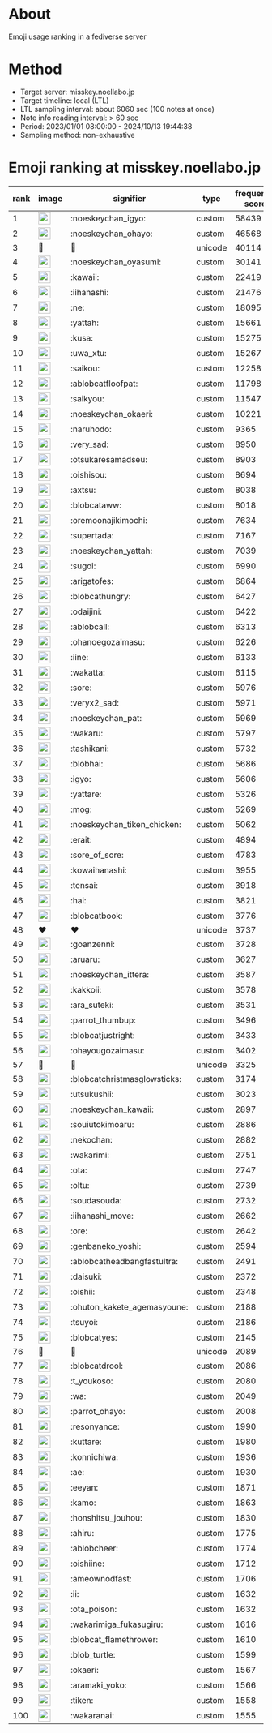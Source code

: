 # About
Emoji usage ranking in a fediverse server

# Method
- Target server: misskey.noellabo.jp
- Target timeline: local (LTL)
- LTL sampling interval: about 6060 sec (100 notes at once)
- Note info reading interval: > 60 sec
- Period: 2023/01/01 08:00:00 - 2024/10/13 19:44:38 
- Sampling method: non-exhaustive

# Emoji ranking at misskey.noellabo.jp

|rank|image|signifier|type|frequency score|
|----|----|----|----|----|
|1|<img height="24" src="https://misskey.noellabo.jp/emoji/noeskeychan_igyo.webp">|:noeskeychan_igyo:|custom|58439|
|2|<img height="24" src="https://misskey.noellabo.jp/emoji/noeskeychan_ohayo.webp">|:noeskeychan_ohayo:|custom|46568|
|3|🎉|🎉|unicode|40114|
|4|<img height="24" src="https://misskey.noellabo.jp/emoji/noeskeychan_oyasumi.webp">|:noeskeychan_oyasumi:|custom|30141|
|5|<img height="24" src="https://misskey.noellabo.jp/emoji/kawaii.webp">|:kawaii:|custom|22419|
|6|<img height="24" src="https://misskey.noellabo.jp/emoji/iihanashi.webp">|:iihanashi:|custom|21476|
|7|<img height="24" src="https://misskey.noellabo.jp/emoji/ne.webp">|:ne:|custom|18095|
|8|<img height="24" src="https://misskey.noellabo.jp/emoji/yattah.webp">|:yattah:|custom|15661|
|9|<img height="24" src="https://misskey.noellabo.jp/emoji/kusa.webp">|:kusa:|custom|15275|
|10|<img height="24" src="https://misskey.noellabo.jp/emoji/uwa_xtu.webp">|:uwa_xtu:|custom|15267|
|11|<img height="24" src="https://misskey.noellabo.jp/emoji/saikou.webp">|:saikou:|custom|12258|
|12|<img height="24" src="https://misskey.noellabo.jp/emoji/ablobcatfloofpat.webp">|:ablobcatfloofpat:|custom|11798|
|13|<img height="24" src="https://misskey.noellabo.jp/emoji/saikyou.webp">|:saikyou:|custom|11547|
|14|<img height="24" src="https://misskey.noellabo.jp/emoji/noeskeychan_okaeri.webp">|:noeskeychan_okaeri:|custom|10221|
|15|<img height="24" src="https://misskey.noellabo.jp/emoji/naruhodo.webp">|:naruhodo:|custom|9365|
|16|<img height="24" src="https://misskey.noellabo.jp/emoji/very_sad.webp">|:very_sad:|custom|8950|
|17|<img height="24" src="https://misskey.noellabo.jp/emoji/otsukaresamadseu.webp">|:otsukaresamadseu:|custom|8903|
|18|<img height="24" src="https://misskey.noellabo.jp/emoji/oishisou.webp">|:oishisou:|custom|8694|
|19|<img height="24" src="https://misskey.noellabo.jp/emoji/axtsu.webp">|:axtsu:|custom|8038|
|20|<img height="24" src="https://misskey.noellabo.jp/emoji/blobcataww.webp">|:blobcataww:|custom|8018|
|21|<img height="24" src="https://misskey.noellabo.jp/emoji/oremoonajikimochi.webp">|:oremoonajikimochi:|custom|7634|
|22|<img height="24" src="https://misskey.noellabo.jp/emoji/supertada.webp">|:supertada:|custom|7167|
|23|<img height="24" src="https://misskey.noellabo.jp/emoji/noeskeychan_yattah.webp">|:noeskeychan_yattah:|custom|7039|
|24|<img height="24" src="https://misskey.noellabo.jp/emoji/sugoi.webp">|:sugoi:|custom|6990|
|25|<img height="24" src="https://misskey.noellabo.jp/emoji/arigatofes.webp">|:arigatofes:|custom|6864|
|26|<img height="24" src="https://misskey.noellabo.jp/emoji/blobcathungry.webp">|:blobcathungry:|custom|6427|
|27|<img height="24" src="https://misskey.noellabo.jp/emoji/odaijini.webp">|:odaijini:|custom|6422|
|28|<img height="24" src="https://misskey.noellabo.jp/emoji/ablobcall.webp">|:ablobcall:|custom|6313|
|29|<img height="24" src="https://misskey.noellabo.jp/emoji/ohanoegozaimasu.webp">|:ohanoegozaimasu:|custom|6226|
|30|<img height="24" src="https://misskey.noellabo.jp/emoji/iine.webp">|:iine:|custom|6133|
|31|<img height="24" src="https://misskey.noellabo.jp/emoji/wakatta.webp">|:wakatta:|custom|6115|
|32|<img height="24" src="https://misskey.noellabo.jp/emoji/sore.webp">|:sore:|custom|5976|
|33|<img height="24" src="https://misskey.noellabo.jp/emoji/veryx2_sad.webp">|:veryx2_sad:|custom|5971|
|34|<img height="24" src="https://misskey.noellabo.jp/emoji/noeskeychan_pat.webp">|:noeskeychan_pat:|custom|5969|
|35|<img height="24" src="https://misskey.noellabo.jp/emoji/wakaru.webp">|:wakaru:|custom|5797|
|36|<img height="24" src="https://misskey.noellabo.jp/emoji/tashikani.webp">|:tashikani:|custom|5732|
|37|<img height="24" src="https://misskey.noellabo.jp/emoji/blobhai.webp">|:blobhai:|custom|5686|
|38|<img height="24" src="https://misskey.noellabo.jp/emoji/igyo.webp">|:igyo:|custom|5606|
|39|<img height="24" src="https://misskey.noellabo.jp/emoji/yattare.webp">|:yattare:|custom|5326|
|40|<img height="24" src="https://misskey.noellabo.jp/emoji/mog.webp">|:mog:|custom|5269|
|41|<img height="24" src="https://misskey.noellabo.jp/emoji/noeskeychan_tiken_chicken.webp">|:noeskeychan_tiken_chicken:|custom|5062|
|42|<img height="24" src="https://misskey.noellabo.jp/emoji/erait.webp">|:erait:|custom|4894|
|43|<img height="24" src="https://misskey.noellabo.jp/emoji/sore_of_sore.webp">|:sore_of_sore:|custom|4783|
|44|<img height="24" src="https://misskey.noellabo.jp/emoji/kowaihanashi.webp">|:kowaihanashi:|custom|3955|
|45|<img height="24" src="https://misskey.noellabo.jp/emoji/tensai.webp">|:tensai:|custom|3918|
|46|<img height="24" src="https://misskey.noellabo.jp/emoji/hai.webp">|:hai:|custom|3821|
|47|<img height="24" src="https://misskey.noellabo.jp/emoji/blobcatbook.webp">|:blobcatbook:|custom|3776|
|48|❤|❤|unicode|3737|
|49|<img height="24" src="https://misskey.noellabo.jp/emoji/goanzenni.webp">|:goanzenni:|custom|3728|
|50|<img height="24" src="https://misskey.noellabo.jp/emoji/aruaru.webp">|:aruaru:|custom|3627|
|51|<img height="24" src="https://misskey.noellabo.jp/emoji/noeskeychan_ittera.webp">|:noeskeychan_ittera:|custom|3587|
|52|<img height="24" src="https://misskey.noellabo.jp/emoji/kakkoii.webp">|:kakkoii:|custom|3578|
|53|<img height="24" src="https://misskey.noellabo.jp/emoji/ara_suteki.webp">|:ara_suteki:|custom|3531|
|54|<img height="24" src="https://misskey.noellabo.jp/emoji/parrot_thumbup.webp">|:parrot_thumbup:|custom|3496|
|55|<img height="24" src="https://misskey.noellabo.jp/emoji/blobcatjustright.webp">|:blobcatjustright:|custom|3433|
|56|<img height="24" src="https://misskey.noellabo.jp/emoji/ohayougozaimasu.webp">|:ohayougozaimasu:|custom|3402|
|57|🍗|🍗|unicode|3325|
|58|<img height="24" src="https://misskey.noellabo.jp/emoji/blobcatchristmasglowsticks.webp">|:blobcatchristmasglowsticks:|custom|3174|
|59|<img height="24" src="https://misskey.noellabo.jp/emoji/utsukushii.webp">|:utsukushii:|custom|3023|
|60|<img height="24" src="https://misskey.noellabo.jp/emoji/noeskeychan_kawaii.webp">|:noeskeychan_kawaii:|custom|2897|
|61|<img height="24" src="https://misskey.noellabo.jp/emoji/souiutokimoaru.webp">|:souiutokimoaru:|custom|2886|
|62|<img height="24" src="https://misskey.noellabo.jp/emoji/nekochan.webp">|:nekochan:|custom|2882|
|63|<img height="24" src="https://misskey.noellabo.jp/emoji/wakarimi.webp">|:wakarimi:|custom|2751|
|64|<img height="24" src="https://misskey.noellabo.jp/emoji/ota.webp">|:ota:|custom|2747|
|65|<img height="24" src="https://misskey.noellabo.jp/emoji/oltu.webp">|:oltu:|custom|2739|
|66|<img height="24" src="https://misskey.noellabo.jp/emoji/soudasouda.webp">|:soudasouda:|custom|2732|
|67|<img height="24" src="https://misskey.noellabo.jp/emoji/iihanashi_move.webp">|:iihanashi_move:|custom|2662|
|68|<img height="24" src="https://misskey.noellabo.jp/emoji/ore.webp">|:ore:|custom|2642|
|69|<img height="24" src="https://misskey.noellabo.jp/emoji/genbaneko_yoshi.webp">|:genbaneko_yoshi:|custom|2594|
|70|<img height="24" src="https://misskey.noellabo.jp/emoji/ablobcatheadbangfastultra.webp">|:ablobcatheadbangfastultra:|custom|2491|
|71|<img height="24" src="https://misskey.noellabo.jp/emoji/daisuki.webp">|:daisuki:|custom|2372|
|72|<img height="24" src="https://misskey.noellabo.jp/emoji/oishii.webp">|:oishii:|custom|2348|
|73|<img height="24" src="https://misskey.noellabo.jp/emoji/ohuton_kakete_agemasyoune.webp">|:ohuton_kakete_agemasyoune:|custom|2188|
|74|<img height="24" src="https://misskey.noellabo.jp/emoji/tsuyoi.webp">|:tsuyoi:|custom|2186|
|75|<img height="24" src="https://misskey.noellabo.jp/emoji/blobcatyes.webp">|:blobcatyes:|custom|2145|
|76|👀|👀|unicode|2089|
|77|<img height="24" src="https://misskey.noellabo.jp/emoji/blobcatdrool.webp">|:blobcatdrool:|custom|2086|
|78|<img height="24" src="https://misskey.noellabo.jp/emoji/t_youkoso.webp">|:t_youkoso:|custom|2080|
|79|<img height="24" src="https://misskey.noellabo.jp/emoji/wa.webp">|:wa:|custom|2049|
|80|<img height="24" src="https://misskey.noellabo.jp/emoji/parrot_ohayo.webp">|:parrot_ohayo:|custom|2008|
|81|<img height="24" src="https://misskey.noellabo.jp/emoji/resonyance.webp">|:resonyance:|custom|1990|
|82|<img height="24" src="https://misskey.noellabo.jp/emoji/kuttare.webp">|:kuttare:|custom|1980|
|83|<img height="24" src="https://misskey.noellabo.jp/emoji/konnichiwa.webp">|:konnichiwa:|custom|1936|
|84|<img height="24" src="https://misskey.noellabo.jp/emoji/ae.webp">|:ae:|custom|1930|
|85|<img height="24" src="https://misskey.noellabo.jp/emoji/eeyan.webp">|:eeyan:|custom|1871|
|86|<img height="24" src="https://misskey.noellabo.jp/emoji/kamo.webp">|:kamo:|custom|1863|
|87|<img height="24" src="https://misskey.noellabo.jp/emoji/honshitsu_jouhou.webp">|:honshitsu_jouhou:|custom|1830|
|88|<img height="24" src="https://misskey.noellabo.jp/emoji/ahiru.webp">|:ahiru:|custom|1775|
|89|<img height="24" src="https://misskey.noellabo.jp/emoji/ablobcheer.webp">|:ablobcheer:|custom|1774|
|90|<img height="24" src="https://misskey.noellabo.jp/emoji/oishiine.webp">|:oishiine:|custom|1712|
|91|<img height="24" src="https://misskey.noellabo.jp/emoji/ameownodfast.webp">|:ameownodfast:|custom|1706|
|92|<img height="24" src="https://misskey.noellabo.jp/emoji/ii.webp">|:ii:|custom|1632|
|93|<img height="24" src="https://misskey.noellabo.jp/emoji/ota_poison.webp">|:ota_poison:|custom|1632|
|94|<img height="24" src="https://misskey.noellabo.jp/emoji/wakarimiga_fukasugiru.webp">|:wakarimiga_fukasugiru:|custom|1616|
|95|<img height="24" src="https://misskey.noellabo.jp/emoji/blobcat_flamethrower.webp">|:blobcat_flamethrower:|custom|1610|
|96|<img height="24" src="https://misskey.noellabo.jp/emoji/blob_turtle.webp">|:blob_turtle:|custom|1599|
|97|<img height="24" src="https://misskey.noellabo.jp/emoji/okaeri.webp">|:okaeri:|custom|1567|
|98|<img height="24" src="https://misskey.noellabo.jp/emoji/aramaki_yoko.webp">|:aramaki_yoko:|custom|1566|
|99|<img height="24" src="https://misskey.noellabo.jp/emoji/tiken.webp">|:tiken:|custom|1558|
|100|<img height="24" src="https://misskey.noellabo.jp/emoji/wakaranai.webp">|:wakaranai:|custom|1555|

